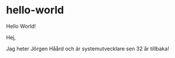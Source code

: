# hello-world
Hello World!

Hej,

Jag heter Jörgen Håård och är systemutvecklare sen 32 år tillbaka!
